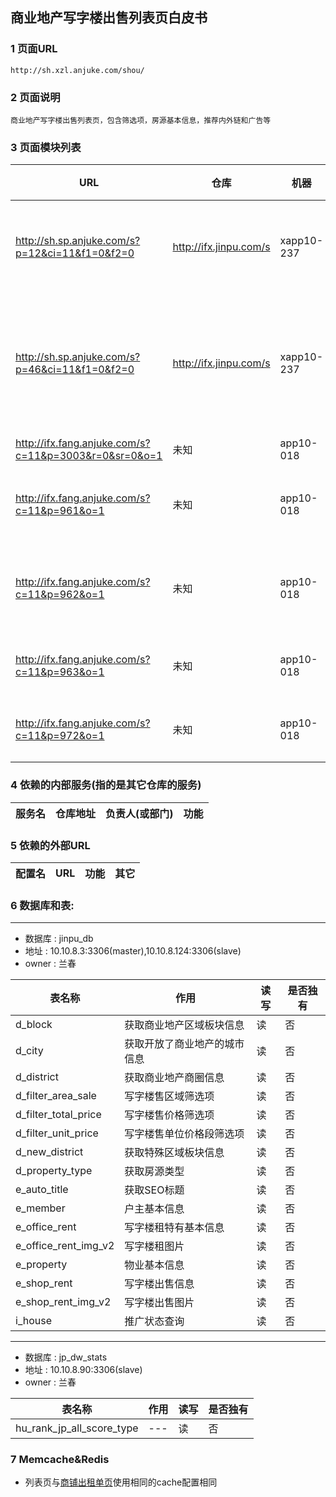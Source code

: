 ## 商业地产写字楼出售列表页白皮书
### 1 页面URL
```
http://sh.xzl.anjuke.com/shou/
```

### 2 页面说明
```
商业地产写字楼出售列表页，包含筛选项，房源基本信息，推荐内外链和广告等
```

### 3 页面模块列表
|URL|仓库|机器|负责人|功能|
| --- | --- | --- | --- | --- |
| http://sh.sp.anjuke.com/s?p=12&ci=11&f1=0&f2=0 | http://ifx.jinpu.com/s | xapp10-237 | Peggy | 本月人气新盘 |
| http://sh.sp.anjuke.com/s?p=46&ci=11&f1=0&f2=0 | http://ifx.jinpu.com/s | xapp10-237 | Peggy | 您可能感兴趣的新盘 |
| http://ifx.fang.anjuke.com/s?c=11&p=3003&r=0&sr=0&o=1 | 未知 | app10-018 | 杨勇 | 未知 |
| http://ifx.fang.anjuke.com/s?c=11&p=961&o=1 | 未知 | app10-018 | 杨勇 | APP下载广告 |
| http://ifx.fang.anjuke.com/s?c=11&p=962&o=1 | 未知 | app10-018 | 杨勇 | APP二维码广告 |
| http://ifx.fang.anjuke.com/s?c=11&p=963&o=1 | 未知 | app10-018 | 杨勇 | 百度广告 |
| http://ifx.fang.anjuke.com/s?c=11&p=972&o=1 | 未知 | app10-018 | 杨勇 | 顶通广告 |


### 4 依赖的内部服务(指的是其它仓库的服务)
|服务名|仓库地址|负责人(或部门)|功能|
| --- | --- | --- | --- |

### 5 依赖的外部URL
|配置名|URL|功能|其它|
| --- | --- | --- | --- |

### 6 数据库和表:
---
* 数据库 : jinpu_db
* 地址 : 10.10.8.3:3306(master),10.10.8.124:3306(slave)
* owner : 兰春

|表名称|作用|读写|是否独有|
| --- | --- | --- | --- |
| d_block | 获取商业地产区域板块信息 | 读 | 否 |
| d_city | 获取开放了商业地产的城市信息 | 读 | 否 |
| d_district | 获取商业地产商圈信息 | 读 | 否 |
| d_filter_area_sale | 写字楼售区域筛选项 | 读 | 否 |
| d_filter_total_price | 写字楼售价格筛选项 | 读 | 否 |
| d_filter_unit_price | 写字楼售单位价格段筛选项 | 读 | 否 |
| d_new_district | 获取特殊区域板块信息 | 读 | 否 |
| d_property_type | 获取房源类型 | 读 | 否 |
| e_auto_title | 获取SEO标题 | 读 | 否 |
| e_member | 户主基本信息 | 读 | 否 |
| e_office_rent | 写字楼租特有基本信息 | 读 | 否 |
| e_office_rent_img_v2 | 写字楼租图片 | 读 | 否 |
| e_property | 物业基本信息 | 读 | 否 |
| e_shop_rent | 写字楼出售信息 | 读 | 否 |
| e_shop_rent_img_v2 | 写字楼出售图片 | 读 | 否 |
| i_house | 推广状态查询 | 读 | 否 |


---
* 数据库 : jp_dw_stats
* 地址 : 10.10.8.90:3306(slave)
* owner : 兰春

|表名称|作用|读写|是否独有|
| --- | --- | --- | --- |
| hu_rank_jp_all_score_type | --- | 读 | 否 |

### 7 Memcache&Redis

* 列表页与[商铺出租单页](Xzl_Zu_View.md)使用相同的cache配置相同
